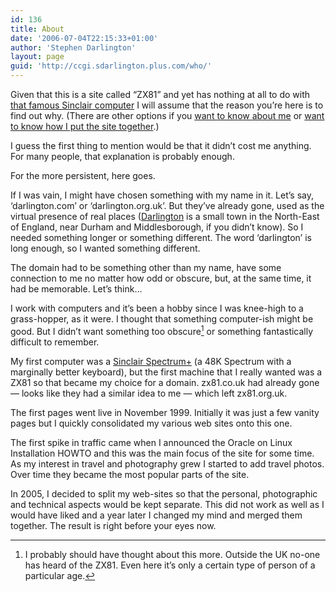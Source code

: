 ```yaml
---
id: 136
title: About
date: '2006-07-04T22:15:33+01:00'
author: 'Stephen Darlington'
layout: page
guid: 'http://ccgi.sdarlington.plus.com/who/'
---
```


Given that this is a site called “ZX81” and yet has nothing at all to do with [that famous Sinclair computer](http://www.old-computers.com/museum/computer.asp?st=1&c=263 "ZX81") I will assume that the reason you’re here is to find out why. (There are other options if you [want to know about me](/about/about-me/ "About Me") or [want to know how I put the site together](/about/about-this-domain/ "About ZX81.org.uk").)

I guess the first thing to mention would be that it didn’t cost me anything. For many people, that explanation is probably enough.

For the more persistent, here goes.

If I was vain, I might have chosen something with my name in it. Let’s say, ‘darlington.com’ or ‘darlington.org.uk’. But they’ve already gone, used as the virtual presence of real places ([Darlington](http://en.wikipedia.org/wiki/Darlington "The Other Darlington") is a small town in the North-East of England, near Durham and Middlesborough, if you didn’t know). So I needed something longer or something different. The word ‘darlington’ is long enough, so I wanted something different.

The domain had to be something other than my name, have some connection to me no matter how odd or obscure, but, at the same time, it had be memorable. Let’s think…

I work with computers and it’s been a hobby since I was knee-high to a grass-hopper, as it were. I thought that something computer-ish might be good. But I didn’t want something too obscure[^1] or something fantastically difficult to remember.

My first computer was a [Sinclair Spectrum+](http://www.old-computers.com/museum/computer.asp?st=1&c=480 "Speccy") (a 48K Spectrum with a marginally better keyboard), but the first machine that I really wanted was a ZX81 so that became my choice for a domain. zx81.co.uk had already gone — looks like they had a similar idea to me — which left zx81.org.uk.

The first pages went live in November 1999. Initially it was just a few vanity pages but I quickly consolidated my various web sites onto this one.

The first spike in traffic came when I announced the Oracle on Linux Installation HOWTO and this was the main focus of the site for some time. As my interest in travel and photography grew I started to add travel photos. Over time they became the most popular parts of the site.

In 2005, I decided to split my web-sites so that the personal, photographic and technical aspects would be kept separate. This did not work as well as I would have liked and a year later I changed my mind and merged them together. The result is right before your eyes now.

[^1]:  I probably should have thought about this more. Outside the UK no-one has heard of the ZX81. Even here it’s only a certain type of person of a particular age.